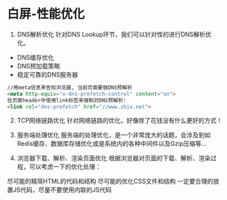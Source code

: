 # 白屏-性能优化

1. DNS解析优化
针对DNS Lookup环节，我们可以针对性的进行DNS解析优化。

+ DNS缓存优化
+ DNS预加载策略
+ 稳定可靠的DNS服务器
```html
//用meta信息来告知浏览器, 当前页面要做DNS预解析
<meta http-equiv="x-dns-prefetch-control" content="on">
在页面header中使用link标签来强制对DNS预解析: 
<link rel="dns-prefetch" href="//www.zhix.net">
```

2. TCP网络链路优化
针对网络链路的优化，好像除了花钱没有什么更好的方式！


3. 服务端处理优化
服务端的处理优化，是一个非常庞大的话题，会涉及到如Redis缓存、数据库存储优化或是系统内的各种中间件以及Gzip压缩等...

4. 浏览器下载、解析、渲染页面优化
根据浏览器对页面的下载、解析、渲染过程，可以考虑一下的优化处理：

尽可能的精简HTML的代码和结构
尽可能的优化CSS文件和结构
一定要合理的放置JS代码，尽量不要使用内联的JS代码